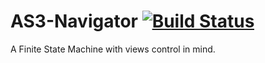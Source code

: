 # AS3-Navigator [![Build Status](https://travis-ci.org/SharpEdgeMarshall/AS3-Navigator.svg?branch=develop)](https://travis-ci.org/SharpEdgeMarshall/AS3-Navigator)
A Finite State Machine with views control in mind.
